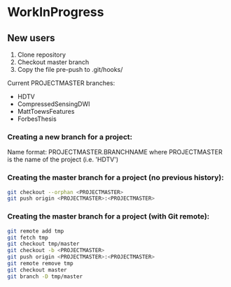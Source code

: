 WorkInProgress
==============
## New users
 1. Clone repository
 2. Checkout master branch
 3. Copy the file pre-push to .git/hooks/
 
Current PROJECTMASTER branches:
 * HDTV
 * CompressedSensingDWI
 * MattToewsFeatures
 * ForbesThesis

### Creating a new branch for a project:
Name format: PROJECTMASTER.BRANCHNAME where PROJECTMASTER is the name of the project (i.e. 'HDTV')

### Creating the master branch for a project (no previous history):
```bash
git checkout --orphan <PROJECTMASTER>
git push origin <PROJECTMASTER>:<PROJECTMASTER>
```

### Creating the master branch for a project (with Git remote):
```bash
git remote add tmp
git fetch tmp
git checkout tmp/master
git checkout -b <PROJECTMASTER>
git push origin <PROJECTMASTER>:<PROJECTMASTER>
git remote remove tmp
git checkout master
git branch -D tmp/master
```


